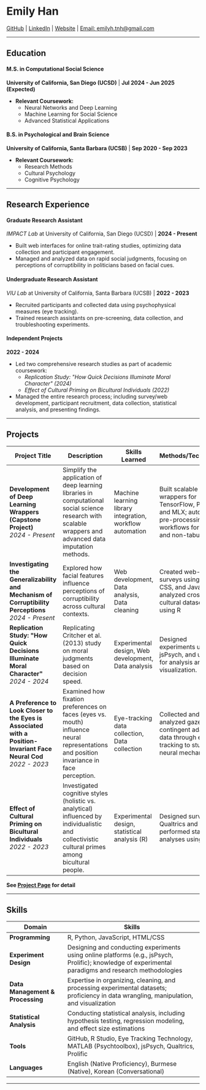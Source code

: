 
# Emily Han  
[GitHub](https://github.com/emilyh006) | [LinkedIn](https://www.linkedin.com/in/thwe-nwe-han/) | [Website](https://emilyh006.github.io/) | [Email: emilyh.tnh@gmail.com](mailto:emilyh.tnh@gmail.com)

---
## Education  

#### M.S. in Computational Social Science  
**University of California, San Diego (UCSD)** | **Jul 2024 - Jun 2025 (Expected)**  
- **Relevant Coursework:**  
  - Neural Networks and Deep Learning  
  - Machine Learning for Social Science  
  - Advanced Statistical Applications  

#### B.S. in Psychological and Brain Science  
**University of California, Santa Barbara (UCSB)** | **Sep 2020 - Sep 2023**  
- **Relevant Coursework:**  
  - Research Methods  
  - Cultural Psychology  
  - Cognitive Psychology  

---

## Research Experience



#### Graduate Research Assistant  
*IMPACT Lab* at University of California, San Diego (UCSD) | **2024 - Present**  
- Built web interfaces for online trait-rating studies, optimizing data collection and participant engagement.  
- Managed and analyzed data on rapid social judgments, focusing on perceptions of corruptibility in politicians based on facial cues.  

#### Undergraduate Research Assistant  
*VIU Lab* at University of California, Santa Barbara (UCSB) | **2022 - 2023**  
- Recruited participants and collected data using psychophysical measures (eye tracking).  
- Trained research assistants on pre-screening, data collection, and troubleshooting experiments.  



#### Independent Projects  
**2022 - 2024**  
- Led two comprehensive research studies as part of academic coursework:  
  - *Replication Study: "How Quick Decisions Illuminate Moral Character" (2024)*  
  - *Effect of Cultural Priming on Bicultural Individuals (2022)*  
- Managed the entire research process; including survey/web development, participant recruitment, data collection, statistical analysis, and presenting findings.  

---

## Projects

| **Project Title**                                             | **Description**                                                                                                                                   | **Skills Learned**                                     | **Methods/Techniques**                                                                                       |
|---------------------------------------------------------------|---------------------------------------------------------------------------------------------------------------------------------------------------|------------------------------------------------------|------------------------------------------------------------------------------------------------------------|
| **Development of Deep Learning Wrappers (Capstone Project)** <br> *2024 - Present* | Simplify the application of deep learning libraries in computational social science research with scalable wrappers and advanced data imputation methods.       | Machine learning library integration, workflow automation | Built scalable wrappers for TensorFlow, PyTorch, and MLX; automated pre-processing workflows for tabular and non-tabular data.                    |
| **Investigating the Generalizability and Mechanism of Corruptibility Perceptions** <br> *2024 - Present* | Explored how facial features influence perceptions of corruptibility across cultural contexts.                                                     | Web development, Data analysis, Data cleaning | Created web-based surveys using HTML, CSS, and JavaScript; analyzed cross-cultural datasets using R                                                      |
| **Replication Study: "How Quick Decisions Illuminate Moral Character"** <br> *2024 - 2024* | Replicating Critcher et al. (2013) study on moral judgments based on decision speed.                                                            | Experimental design,  Web development, Data analysis | Designed experiments using jsPsych, and used R for analysis and visualization.                                                                           |
| **A Preference to Look Closer to the Eyes is Associated with a Position-Invariant Face Neural Cod** <br> *2022 - 2023* | Examined how fixation preferences on faces (eyes vs. mouth) influence neural representations and position invariance in face perception.          | Eye-tracking data collection, Data collection  | Collected and analyzed gaze-contingent adaptation data through eye tracking to study neural mechanisms.                                                                |
| **Effect of Cultural Priming on Bicultural Individuals** <br> *2022 - 2023* | Investigated cognitive styles (holistic vs. analytical) influenced by individualistic and collectivistic cultural primes among bicultural people. | Experimental design, statistical analysis (R)     | Designed surveys in Qualtrics and performed statistical analyses using R                                                                  |

**See [Project Page](Projects.html) for detail** 

---

## Skills


| **Domain**               | **Skills**                                                                 |
|--------------------------|---------------------------------------------------------------------------|
| **Programming**           | R, Python, JavaScript, HTML/CSS                                           |
| **Experiment Design**     | Designing and conducting experiments using online platforms (e.g., jsPsych, Prolific); knowledge of experimental paradigms and research methodologies |
| **Data Management & Processing** | Expertise in organizing, cleaning, and processing experimental datasets; proficiency in data wrangling, manipulation, and visualization |
| **Statistical Analysis**  | Conducting statistical analysis, including hypothesis testing, regression modeling, and effect size estimations |
| **Tools**     | GitHub, R Studio, Eye Tracking Technology, MATLAB (Psychtoolbox), jsPsych, Qualtrics, Prolific |
| **Languages**             | English (Native Proficiency), Burmese (Native), Korean (Conversational)                                                         |

---
